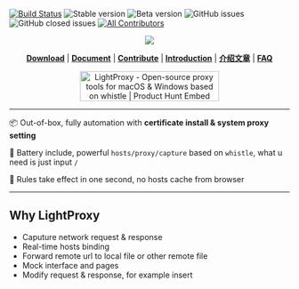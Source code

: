 [![Build Status](https://travis-ci.org/alibaba/lightproxy.svg?branch=develop)](https://travis-ci.org/alibaba/lightproxy)
![Stable version](https://img.shields.io/badge/dynamic/json?url=https://gw.alipayobjects.com/os/LightProxy/release.json&label=Stable%20Version&query=$.version)
![Beta version](https://img.shields.io/badge/dynamic/json?url=https://gw.alipayobjects.com/os/LightProxy/beta-release.json&label=Beta%20Version&query=$.version)
![GitHub issues](https://img.shields.io/github/issues/alibaba/lightproxy)
![GitHub closed issues](https://img.shields.io/github/issues-closed-raw/alibaba/lightproxy)<!-- ALL-CONTRIBUTORS-BADGE:START - Do not remove or modify this section -->
[![All Contributors](https://img.shields.io/badge/all_contributors-6-orange.svg?style=flat-square)](#contributors-)
<!-- ALL-CONTRIBUTORS-BADGE:END -->

<p align="center">
  <a href="https://img.shields.io/badge/chatting-DingTalk-blue)](https://alibaba.github.io/lightproxy/quick-start.html"><img src="https://img.alicdn.com/tfs/TB1yw0ysuL2gK0jSZPhXXahvXXa-400-150.png"/></a>
</p>

<p align="center">
<b><a href="https://alibaba.github.io/lightproxy/quick-start.html">Download</a></b>
|
<b><a href="https://alibaba.github.io/lightproxy/en/quick-start.html">Document</a></b>
|
<b><a href="CONTRIBUTING.org">Contribute</a></b>
|
  <b><a href="https://github.com/alibaba/lightproxy/issues/117">Introduction</a></b>
|
<b><a href="https://github.com/alibaba/lightproxy/issues/19">介绍文章</a></b>
|
<b><a href="https://alibaba.github.io/lightproxy/start-proxy-only.html">FAQ</a></b>

</p>
<p align="center">
<a href="https://www.producthunt.com/posts/lightproxy?utm_source=badge-featured&utm_medium=badge&utm_souce=badge-lightproxy" target="_blank"><img src="https://api.producthunt.com/widgets/embed-image/v1/featured.svg?post_id=195432&theme=light" alt="LightProxy - Open-source proxy tools for macOS & Windows based on whistle | Product Hunt Embed" style="width: 250px; height: 54px;" width="250px" height="54px" /></a>
</p>

--- 
:package: Out-of-box, fully automation with **certificate install & system proxy setting**

:battery: Battery include, powerful `hosts/proxy/capture` based on `whistle`, what u need is just input `/`

:dash: Rules take effect in one second, no hosts cache from browser

--- 

## Why LightProxy

- Caputure network request & response
- Real-time hosts binding
- Forward remote url to local file or other remote file
- Mock interface and pages
- Modify request & response, for example insert <script> , modify response header etc.

## Preview

![preview](https://img.alicdn.com/tfs/TB1EQtHsuH2gK0jSZJnXXaT1FXa-1500-1005.png)

## Download

[macOS Version Download](https://gw.alipayobjects.com/os/LightProxy/LightProxy.dmg)

[Windows Version Download](https://gw.alipayobjects.com/os/LightProxy/LightProxy-Setup.exe)

## Quick Start

Take a quick start at: https://alibaba.github.io/lightproxy/quick-start.html

## How to contribute

### env

- nodejs > 12 (**important**)
- `npm install -g electron-builder` if you need bundle application

### dev

```shell
git clone https://github.com/alibaba/lightproxy
cd lightproxy
yarn run install-deps
yarn run dev
```

For new contributors you can try to fix a [good-first-issue](https://github.com/alibaba/lightproxy/labels/good%20first%20issue)


## Contributors ✨

Thanks goes to these wonderful people ([emoji key](https://allcontributors.org/docs/en/emoji-key)):

<!-- ALL-CONTRIBUTORS-LIST:START - Do not remove or modify this section -->
<!-- prettier-ignore-start -->
<!-- markdownlint-disable -->
<table>
  <tr>
    <td align="center"><a href="https://www.xcodebuild.com/"><img src="https://avatars3.githubusercontent.com/u/5436704?v=4" width="100px;" alt=""/><br /><sub><b>xcodebuild</b></sub></a><br /><a href="https://github.com/alibaba/lightproxy/commits?author=xcodebuild" title="Code">💻</a> <a href="#ideas-xcodebuild" title="Ideas, Planning, & Feedback">🤔</a> <a href="https://github.com/alibaba/lightproxy/pulls?q=is%3Apr+reviewed-by%3Axcodebuild" title="Reviewed Pull Requests">👀</a> <a href="#maintenance-xcodebuild" title="Maintenance">🚧</a></td>
    <td align="center"><a href="https://github.com/Runly"><img src="https://avatars3.githubusercontent.com/u/18432577?v=4" width="100px;" alt=""/><br /><sub><b>Ranly</b></sub></a><br /><a href="https://github.com/alibaba/lightproxy/commits?author=Runly" title="Code">💻</a> <a href="#question-Runly" title="Answering Questions">💬</a> <a href="https://github.com/alibaba/lightproxy/pulls?q=is%3Apr+reviewed-by%3ARunly" title="Reviewed Pull Requests">👀</a></td>
    <td align="center"><a href="https://www.ahonn.me"><img src="https://avatars3.githubusercontent.com/u/9718515?v=4" width="100px;" alt=""/><br /><sub><b>Yuexun Jiang</b></sub></a><br /><a href="#design-ahonn" title="Design">🎨</a> <a href="https://github.com/alibaba/lightproxy/commits?author=ahonn" title="Code">💻</a> <a href="https://github.com/alibaba/lightproxy/pulls?q=is%3Apr+reviewed-by%3Aahonn" title="Reviewed Pull Requests">👀</a></td>
    <td align="center"><a href="https://github.com/avwo"><img src="https://avatars2.githubusercontent.com/u/11450939?v=4" width="100px;" alt=""/><br /><sub><b>avenwu</b></sub></a><br /><a href="https://github.com/alibaba/lightproxy/commits?author=avwo" title="Code">💻</a></td>
    <td align="center"><a href="https://usememo.dev"><img src="https://avatars0.githubusercontent.com/u/10394160?v=4" width="100px;" alt=""/><br /><sub><b>Mashiro Wang</b></sub></a><br /><a href="https://github.com/alibaba/lightproxy/commits?author=MashiroWang" title="Code">💻</a></td>
    <td align="center"><a href="https://williamchan.me"><img src="https://avatars1.githubusercontent.com/u/9210430?v=4" width="100px;" alt=""/><br /><sub><b>William Chan</b></sub></a><br /><a href="https://github.com/alibaba/lightproxy/commits?author=luckyyyyy" title="Code">💻</a></td>
  </tr>
</table>

<!-- markdownlint-enable -->
<!-- prettier-ignore-end -->
<!-- ALL-CONTRIBUTORS-LIST:END -->

This project follows the [all-contributors](https://github.com/all-contributors/all-contributors) specification. Contributions of any kind welcome!
